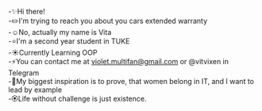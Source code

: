 -✨Hi there!\
-✏️I'm trying to reach you about you cars extended warranty\
-☺️No, actually my name is Vita\
-⭐️I'm a second year student in TUKE\
-☀️Currently Learning OOP\
-⚡You can contact me at violet.multifan@gmail.com or @vitvixen in Telegram\
-💛My biggest inspiration is to prove, that women belong in IT, and I want to lead by example\
-🏵Life without challenge is just existence.

<!--
**vitvixen/vitvixen** is a ✨ _special_ ✨ repository because its `README.md` (this file) appears on your GitHub profile.

Here are some ideas to get you started:

- 🔭 I’m currently working on ...
- 🌱 I’m currently learning ...
- 👯 I’m looking to collaborate on ...
- 🤔 I’m looking for help with ...
- 💬 Ask me about ...
- 📫 How to reach me: ...
- 😄 Pronouns: ...
- ⚡ Fun fact: ...
-->
